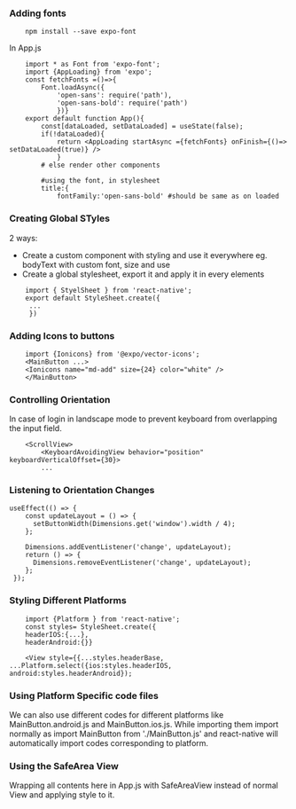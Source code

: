 ### Adding fonts 
```
	npm install --save expo-font
```

In App.js
```
	import * as Font from 'expo-font';
	import {AppLoading} from 'expo';
	const fetchFonts =()=>{
		Font.loadAsync({
			'open-sans': require('path'),
			'open-sans-bold': require('path')
			})}
	export default function App(){
		const[dataLoaded, setDataLoaded] = useState(false);
		if(!dataLoaded){
			return <AppLoading startAsync ={fetchFonts} onFinish={()=> setDataLoaded(true)} />
			}
		# else render other components
		
		#using the font, in stylesheet
		title:{
			fontFamily:'open-sans-bold' #should be same as on loaded
```
		
###  Creating Global STyles
2 ways:
* Create a custom component with styling and use it everywhere eg. bodyText with custom font, size and use <BodyText>
* Create a global stylesheet, export it and apply it in every elements
```
	import { StyelSheet } from 'react-native';
	export default StyleSheet.create({
	 ...
	 })
```
### Adding Icons to buttons
```
	import {Ionicons} from '@expo/vector-icons';
	<MainButton ...>
	<Ionicons name="md-add" size={24} color="white" />
	</MainButton>
```

### Controlling Orientation
In case of login in landscape mode to prevent keyboard from overlapping the input field.
```
	<ScrollView>
		<KeyboardAvoidingView behavior="position" keyboardVerticalOffset={30}>
		...
```

### Listening to Orientation Changes
```
useEffect(() => {
    const updateLayout = () => {
      setButtonWidth(Dimensions.get('window').width / 4);
    };
  
    Dimensions.addEventListener('change', updateLayout);
    return () => {
      Dimensions.removeEventListener('change', updateLayout);
    };
 });
```
 
  
### Styling Different Platforms
```
	import {Platform } from 'react-native';
	const styles= StyleSheet.create({
	headerIOS:{...},
	headerAndroid:{}}
	
	<View style={{...styles.headerBase, ...Platform.select({ios:styles.headerIOS, android:styles.headerAndroid});
```
### Using Platform Specific code files
We can also use different codes for different platforms like MainButton.android.js and MainButton.ios.js. While importing them import  normally as import MainButton from './MainButton.js' and react-native will automatically import codes corresponding to platform.

### Using the SafeArea View
Wrapping all contents here in App.js with SafeAreaView instead of normal View and applying style to it.
	
	
  